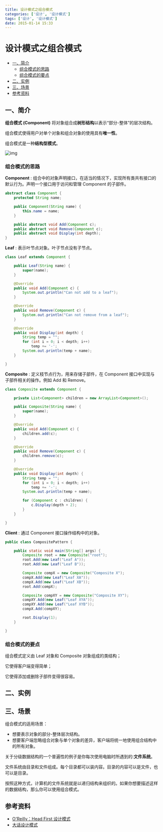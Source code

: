 ```yaml
---
title: 设计模式之组合模式
categories: ['设计', '设计模式']
tags: ['设计', '设计模式']
date: 2015-01-14 15:33
---
```


# 设计模式之组合模式

<!-- TOC depthFrom:2 depthTo:3 -->

- [一、简介](#一简介)
  - [组合模式的思路](#组合模式的思路)
  - [组合模式的要点](#组合模式的要点)
- [二、实例](#二实例)
- [三、场景](#三场景)
- [参考资料](#参考资料)

<!-- /TOC -->

## 一、简介

**组合模式 (Component)** 将对象组合成**树形结构**以表示“部分-整体”的层次结构。

组合模式使得用户对单个对象和组合对象的使用具有**唯一性**。

组合模式是一种**结构型模式**。

![img](http://dunwu.test.upcdn.net/snap/20200725151927.png)

### 组合模式的思路

**Component** : 组合中的对象声明接口，在适当的情况下，实现所有类共有接口的默认行为。声明一个接口用于访问和管理 Component 的子部件。

```java
abstract class Component {
    protected String name;

    public Component(String name) {
        this.name = name;
    }

    public abstract void Add(Component c);
    public abstract void Remove(Component c);
    public abstract void Display(int depth);
}
```

**Leaf** : 表示叶节点对象。叶子节点没有子节点。

```java
class Leaf extends Component {

    public Leaf(String name) {
        super(name);
    }

    @Override
    public void Add(Component c) {
        System.out.println("Can not add to a leaf");
    }

    @Override
    public void Remove(Component c) {
        System.out.println("Can not remove from a leaf");
    }

    @Override
    public void Display(int depth) {
        String temp = "";
        for (int i = 0; i < depth; i++)
            temp += '-';
        System.out.println(temp + name);
    }

}
```

**Composite** : 定义枝节点行为，用来存储子部件，在 Component 接口中实现与子部件相关的操作。例如 Add 和 Remove。

```java
class Composite extends Component {

    private List<Component> children = new ArrayList<Component>();

    public Composite(String name) {
        super(name);
    }

    @Override
    public void Add(Component c) {
        children.add(c);
    }

    @Override
    public void Remove(Component c) {
        children.remove(c);
    }

    @Override
    public void Display(int depth) {
        String temp = "";
        for (int i = 0; i < depth; i++)
            temp += '-';
        System.out.println(temp + name);

        for (Component c : children) {
            c.Display(depth + 2);
        }
    }

}
```

**Client** : 通过 Component 接口操作结构中的对象。

```java
public class CompositePattern {

    public static void main(String[] args) {
        Composite root = new Composite("root");
        root.Add(new Leaf("Leaf A"));
        root.Add(new Leaf("Leaf B"));

        Composite compX = new Composite("Composite X");
        compX.Add(new Leaf("Leaf XA"));
        compX.Add(new Leaf("Leaf XB"));
        root.Add(compX);

        Composite compXY = new Composite("Composite XY");
        compXY.Add(new Leaf("Leaf XYA"));
        compXY.Add(new Leaf("Leaf XYB"));
        compX.Add(compXY);

        root.Display(1);
    }

}
```

### 组合模式的要点

组合模式定义由 Leaf 对象和 Composite 对象组成的类结构；

它使得客户端变得简单；

它使得添加或删除子部件变得很容易。

## 二、实例

## 三、场景

组合模式的适用场景：

- 想要表示对象的部分-整体层次结构。
- 想要客户端忽略组合对象与单个对象的差异，客户端将统一地使用组合结构中的所有对象。

关于分级数据结构的一个普遍性的例子是你每次使用电脑时所遇到的:**文件系统**。

文件系统由目录和文件组成。每个目录都可以装内容。目录的内容可以是文件，也 可以是目录。

按照这种方式，计算机的文件系统就是以递归结构来组织的。如果你想要描述这样的数据结构，那么你可以使用组合模式。

## 参考资料

- [O'Reilly：Head First 设计模式](https://item.jd.com/10100236.html)
- [大话设计模式](https://item.jd.com/10079261.html)
